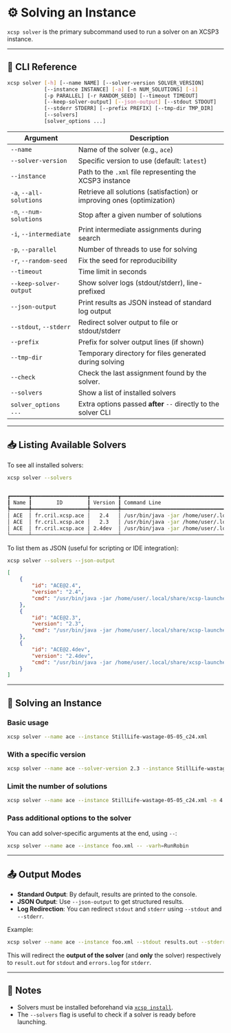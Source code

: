# ⚙️ Solving an Instance

`xcsp solver` is the primary subcommand used to run a solver on an XCSP3 instance.

---

## 🧾 CLI Reference

```bash
xcsp solver [-h] [--name NAME] [--solver-version SOLVER_VERSION]
            [--instance INSTANCE] [-a] [-n NUM_SOLUTIONS] [-i]
            [-p PARALLEL] [-r RANDOM_SEED] [--timeout TIMEOUT]
            [--keep-solver-output] [--json-output] [--stdout STDOUT]
            [--stderr STDERR] [--prefix PREFIX] [--tmp-dir TMP_DIR]
            [--solvers]
            [solver_options ...]
```

| Argument                | Description                                                           |
|-------------------------|-----------------------------------------------------------------------|
| `--name`                | Name of the solver (e.g., `ace`)                                      |
| `--solver-version`      | Specific version to use (default: `latest`)                           |
| `--instance`            | Path to the `.xml` file representing the XCSP3 instance               |
| `-a`, `--all-solutions` | Retrieve all solutions (satisfaction) or improving ones (optimization) |
| `-n`, `--num-solutions` | Stop after a given number of solutions                                |
| `-i`, `--intermediate`  | Print intermediate assignments during search                          |
| `-p`, `--parallel`      | Number of threads to use for solving                                  |
| `-r`, `--random-seed`   | Fix the seed for reproducibility                                      |
| `--timeout`             | Time limit in seconds                                                 |
| `--keep-solver-output`  | Show solver logs (stdout/stderr), line-prefixed                       |
| `--json-output`         | Print results as JSON instead of standard log output                  |
| `--stdout`, `--stderr`  | Redirect solver output to file or stdout/stderr                       |
| `--prefix`              | Prefix for solver output lines (if shown)                             |
| `--tmp-dir`             | Temporary directory for files generated during solving                |
| `--check`               | Check the last assignment found by the solver.                        |
| `--solvers`             | Show a list of installed solvers                                      |
| `solver_options ...`    | Extra options passed **after** `--` directly to the solver CLI        |

---

## 📥 Listing Available Solvers

To see all installed solvers:

```bash
xcsp solver --solvers
```

```bash
                                                                                     Solver List                                                                                      
┏━━━━━━┳━━━━━━━━━━━━━━━━━━┳━━━━━━━━━┳━━━━━━━━━━━━━━━━━━━━━━━━━━━━━━━━━━━━━━━━━━━━━━━━━━━━━━━━━━━━━━━━━━━━━━━━━━━━━━━━━━━━━━━━━━━━━━━━━━━━━━━━━━━━━━━━━━━━━━━━━━━━━━━━━━━━━━━┳━━━━━━━━┓
┃ Name ┃        ID        ┃ Version ┃ Command Line                                                                                                                          ┃ Alias  ┃
┡━━━━━━╇━━━━━━━━━━━━━━━━━━╇━━━━━━━━━╇━━━━━━━━━━━━━━━━━━━━━━━━━━━━━━━━━━━━━━━━━━━━━━━━━━━━━━━━━━━━━━━━━━━━━━━━━━━━━━━━━━━━━━━━━━━━━━━━━━━━━━━━━━━━━━━━━━━━━━━━━━━━━━━━━━━━━━━╇━━━━━━━━┩
│ ACE  │ fr.cril.xcsp.ace │   2.4   │ /usr/bin/java -jar /home/user/.local/share/xcsp-launcher/bin/fr.cril.xcsp.ace/2.4-2.4/ACE-2.4.jar {{instance}} -npc=true -ev        │ latest │
│ ACE  │ fr.cril.xcsp.ace │   2.3   │ /usr/bin/java -jar /home/user/.local/share/xcsp-launcher/bin/fr.cril.xcsp.ace/2.3-2.3/ACE-2.3.jar {{instance}} -npc=true -ev        │        │
│ ACE  │ fr.cril.xcsp.ace │ 2.4dev  │ /usr/bin/java -jar /home/user/.local/share/xcsp-launcher/bin/fr.cril.xcsp.ace/2.4dev-c61dd75/ACE-2.4.jar {{instance}} -npc=true -ev │ dev    │
└──────┴──────────────────┴─────────┴───────────────────────────────────────────────────────────────────────────────────────────────────────────────────────────────────────┴────────┘
```



To list them as JSON (useful for scripting or IDE integration):

```bash
xcsp solver --solvers --json-output
```

```json
[
    {
        "id": "ACE@2.4",
        "version": "2.4",
        "cmd": "/usr/bin/java -jar /home/user/.local/share/xcsp-launcher/bin/fr.cril.xcsp.ace/2.4-2.4/ACE-2.4.jar {{instance}} -npc=true -ev"
    },
    {
        "id": "ACE@2.3",
        "version": "2.3",
        "cmd": "/usr/bin/java -jar /home/user/.local/share/xcsp-launcher/bin/fr.cril.xcsp.ace/2.3-2.3/ACE-2.3.jar {{instance}} -npc=true -ev"
    },
    {
        "id": "ACE@2.4dev",
        "version": "2.4dev",
        "cmd": "/usr/bin/java -jar /home/user/.local/share/xcsp-launcher/bin/fr.cril.xcsp.ace/2.4dev-c61dd75/ACE-2.4.jar {{instance}} -npc=true -ev"
    }
]
```


---

## 🧪 Solving an Instance

### Basic usage

```bash
xcsp solver --name ace --instance StillLife-wastage-05-05_c24.xml
```

<script src="https://asciinema.org/a/Fu8WfuI7m1tSJ2wZ5YBlPEaFq.js" id="asciicast-Fu8WfuI7m1tSJ2wZ5YBlPEaFq" async="true"></script>

### With a specific version

```bash
xcsp solver --name ace --solver-version 2.3 --instance StillLife-wastage-05-05_c24.xml
```

<script src="https://asciinema.org/a/7Wrp6e0NauVxu9WanGBdpdjNW.js" id="asciicast-7Wrp6e0NauVxu9WanGBdpdjNW" async="true"></script>

### Limit the number of solutions

```bash
xcsp solver --name ace --instance StillLife-wastage-05-05_c24.xml -n 4
```

<script src="https://asciinema.org/a/AkHiFf8cC1TROjBeWIsV0OAyv.js" id="asciicast-AkHiFf8cC1TROjBeWIsV0OAyv" async="true"></script>


### Pass additional options to the solver

You can add solver-specific arguments at the end, using `--`:

```bash
xcsp solver --name ace --instance foo.xml -- -varh=RunRobin
```

---

## 📤 Output Modes

- **Standard Output**: By default, results are printed to the console.
- **JSON Output**: Use `--json-output` to get structured results.
- **Log Redirection**: You can redirect `stdout` and `stderr` using `--stdout` and `--stderr`.

Example:

```bash
xcsp solver --name ace --instance foo.xml --stdout results.out --stderr errors.log
```

This will redirect the **output of the solver** (and **only** the solver) respectively to `result.out` for `stdout` and `errors.log` for `stderr`. 

---

## 📌 Notes

- Solvers must be installed beforehand via [`xcsp install`](solver_installation.md).
- The `--solvers` flag is useful to check if a solver is ready before launching.
